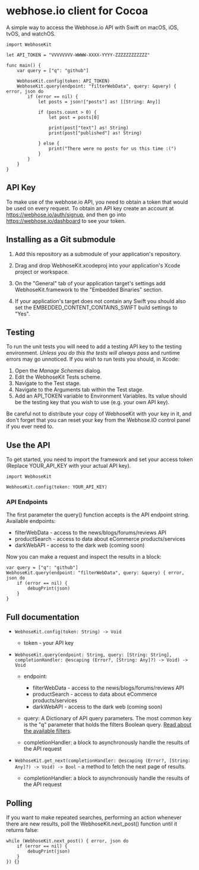 
# webhose.io client for Cocoa

A simple way to access the Webhose.io API with Swift on macOS, iOS, tvOS, and watchOS.

```
import WebhoseKit

let API_TOKEN = "VVVVVVVV-WWWW-XXXX-YYYY-ZZZZZZZZZZZZ"

func main() {
    var query = ["q": "github"]

    WebhoseKit.config(token: API_TOKEN)
    WebhoseKit.query(endpoint: "filterWebData", query: &query) { error, json do
        if (error == nil) {
            let posts = json!["posts"] as! [[String: Any]]
            
            if (posts.count > 0) {
                let post = posts[0]

                print(post["text"] as! String)
                print(post["published"] as! String)

            } else {
                print("There were no posts for us this time :(")
            }
        }
    }
}

```

## API Key

To make use of the webhose.io API, you need to obtain a token that would be used
on every request. To obtain an API key create an account at https://webhose.io/auth/signup,
and then go into https://webhose.io/dashboard to see your token.

## Installing as a Git submodule

1. Add this repository as a submodule of your application's repository.

2. Drag and drop WebhoseKit.xcodeproj into your application's Xcode project or workspace.

3. On the "General" tab of your application target's settings add WebhoseKit.framework to
   the "Embedded Binaries" section.

4. If your application's target does not contain any Swift you should also set the
   EMBEDDED_CONTENT_CONTAINS_SWIFT build settings to "Yes".

## Testing

To run the unit tests you will need to add a testing API key to the testing environment.
_Unless you do this the tests will always pass_ and runtime errors may go unnoticed. If
you wish to run tests you should, in Xcode:

1. Open the _Manage Schemes_ dialog.
2. Edit the WebhoseKit Tests scheme.
3. Navigate to the Test stage.
4. Navigate to the Arguments tab within the Test stage.
5. Add an API_TOKEN variable to Environment Variables. Its value should be the testing
   key that you wish to use (e.g. your own API key).

Be careful not to distribute your copy of WebhoseKit with your key in it, and don't
forget that you can reset your key from the Webhose.IO control panel if you ever need to.

## Use the API

To get started, you need to import the framework and set your access token (Replace
YOUR_API_KEY with your actual API key).

```
import WebhoseKit

WebhoseKit.config(token: YOUR_API_KEY)

```

### API Endpoints

The first parameter the query() function accepts is the API endpoint string. Available
endpoints:

* filterWebData - access to the news/blogs/forums/reviews API
* productSearch - access to data about eCommerce products/services
* darkWebAPI    - access to the dark web (coming soon)

Now you can make a request and inspect the results in a block:

```
var query = ["q": "github"]
WebhoseKit.query(endpoint: "filterWebData", query: &query) { error, json do
    if (error == nil) {
        debugPrint(json)
    }
}

```

## Full documentation

* `WebhoseKit.config(token: String) -> Void`

    * token - your API key

* `WebhoseKit.query(endpoint: String, query: [String: String],
       completionHandler: @escaping (Error?, [String: Any]?) -> Void) -> Void`

    * endpoint:
        * filterWebData - access to the news/blogs/forums/reviews API
        * productSearch - access to data about eCommerce products/services
        * darkWebAPI - access to the dark web (coming soon)

    * query: A Dictionary of API query parameters. The most common key is the "q" parameter
             that holds the filters Boolean query.
             [Read about the available filters](https://webhose.io/documentation).

    * completionHandler: a block to asynchronously handle the results of the API request

* `WebhoseKit.get_next(completionHandler: @escaping (Error?, [String: Any]?) -> Void) -> Bool` - a method to fetch the next page of results.

    * completionHandler: a block to asynchronously handle the results of the API request

## Polling

If you want to make repeated searches, performing an action whenever there are new
results, poll the WebhoseKit.next_post() function until it returns false:

```
while (WebhoseKit.next_post() { error, json do
    if (error == nil) {
        debugPrint(json)
    }
}) {}

```
